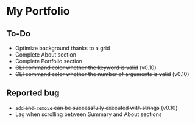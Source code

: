 # My Portfolio

## To-Do

- Optimize background thanks to a grid
- Complete About section
- Complete Portfolio section
- ~~CLI command color whether the keyword is valid~~ (v0.10)
- ~~CLI command color whether the number of arguments is valid~~ (v0.10)

## Reported bug

- ~~``add`` and ``remove`` can be successfully executed with strings~~ (v0.10)
- Lag when scrolling between Summary and About sections
